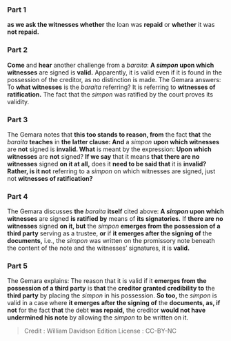 
### Part 1
<b>as we ask the witnesses whether</b> the loan was <b>repaid</b> or <b>whether</b> it was <b>not repaid.</b>

### Part 2
<b>Come</b> and <b>hear</b> another challenge from a <i>baraita</i>: <b>A <i>simpon</i> upon which witnesses</b> are signed is <b>valid.</b> Apparently, it is valid even if it is found in the possession of the creditor, as no distinction is made. The Gemara answers: To <b>what witnesses</b> is the <i>baraita</i> referring? It is referring to <b>witnesses of ratification.</b> The fact that the <i>simpon</i> was ratified by the court proves its validity.

### Part 3
The Gemara notes that <b>this too stands to reason, from</b> the fact <b>that</b> the <i>baraita</i> <b>teaches</b> in <b>the latter clause: And</b> a <i>simpon</i> <b>upon which witnesses</b> are <b>not</b> signed is <b>invalid. What</b> is meant by the expression: <b>Upon which witnesses</b> are <b>not</b> signed? <b>If we say</b> that it means <b>that there are no witnesses</b> signed <b>on it at all,</b> does it <b>need to be said that</b> it is <b>invalid? Rather, is it not</b> referring to a <i>simpon</i> on which witnesses are signed, just not <b>witnesses of ratification?</b>

### Part 4
The Gemara discusses <b>the</b> <i>baraita</i> <b>itself</b> cited above: <b>A <i>simpon</i> upon which witnesses</b> are signed <b>is ratified by</b> means of <b>its signatories.</b> If <b>there are no witnesses</b> signed <b>on it, but</b> the <i>simpon</i> <b>emerges from the possession of a third party</b> serving as a trustee, <b>or</b> if <b>it emerges after the signing of</b> the <b>documents,</b> i.e., the <i>simpon</i> was written on the promissory note beneath the content of the note and the witnesses’ signatures, it is <b>valid.</b>

### Part 5
The Gemara explains: The reason that it is valid if it <b>emerges from the possession of a third party</b> is <b>that</b> the <b>creditor granted credibility to</b> the <b>third party</b> by placing the <i>simpon</i> in his possession. <b>So too,</b> the <i>simpon</i> is valid in a case where <b>it emerges after the signing of</b> the <b>documents, as, if not</b> for the fact <b>that</b> the debt <b>was repaid,</b> the creditor <b>would not have undermined his note</b> by allowing the <i>simpon</i> to be written on it.

>Credit : William Davidson Edition
>License : CC-BY-NC